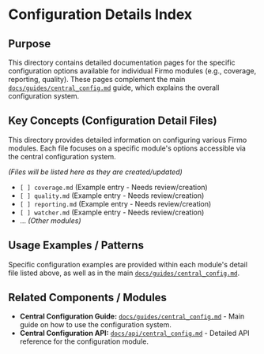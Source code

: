 # Configuration Details Index

## Purpose

This directory contains detailed documentation pages for the specific configuration options available for individual Firmo modules (e.g., coverage, reporting, quality). These pages complement the main [`docs/guides/central_config.md`](../central_config.md) guide, which explains the overall configuration system.

## Key Concepts (Configuration Detail Files)

This directory provides detailed information on configuring various Firmo modules. Each file focuses on a specific module's options accessible via the central configuration system.

*(Files will be listed here as they are created/updated)*

-   `[ ] coverage.md` (Example entry - Needs review/creation)
-   `[ ] quality.md` (Example entry - Needs review/creation)
-   `[ ] reporting.md` (Example entry - Needs review/creation)
-   `[ ] watcher.md` (Example entry - Needs review/creation)
-   ... *(Other modules)*

## Usage Examples / Patterns

Specific configuration examples are provided within each module's detail file listed above, as well as in the main [`docs/guides/central_config.md`](../central_config.md).

## Related Components / Modules

-   **Central Configuration Guide:** [`docs/guides/central_config.md`](../central_config.md) - Main guide on how to use the configuration system.
-   **Central Configuration API:** [`docs/api/central_config.md`](../../api/central_config.md) - Detailed API reference for the configuration module.
